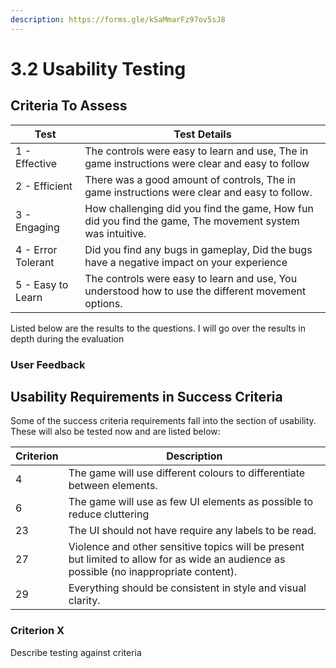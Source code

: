 ```yaml
---
description: https://forms.gle/kSaMmarFz97ov5sJ8
---
```


# 3.2 Usability Testing

## Criteria To Assess

| Test               | Test Details                                                                                             |
| ------------------ | -------------------------------------------------------------------------------------------------------- |
| 1 - Effective      | The controls were easy to learn and use, The in game instructions were clear and easy to follow          |
| 2 - Efficient      | There was a good amount of controls, The in game instructions were clear and easy to follow.             |
| 3 - Engaging       | How challenging did you find the game, How fun did you find the game, The movement system was intuitive. |
| 4 - Error Tolerant | Did you find any bugs in gameplay, Did the bugs have a negative impact on your experience                |
| 5 - Easy to Learn  | The controls were easy to learn and use, You understood how to use the different movement options.       |

Listed below are the results to the questions. I will go over the results in depth during the evaluation

### User Feedback

## Usability Requirements in Success Criteria

Some of the success criteria requirements fall into the section of usability. These will also be tested now and are listed below:

| Criterion | Description                                                                                                                              |
| --------- | ---------------------------------------------------------------------------------------------------------------------------------------- |
| 4         | The game will use different colours to differentiate between elements.                                                                   |
| 6         | The game will use as few UI elements as possible to reduce cluttering                                                                    |
| 23        | The UI should not have require any labels to be read.                                                                                    |
| 27        | Violence and other sensitive topics will be present but limited to allow for as wide an audience as possible (no inappropriate content). |
| 29        | Everything should be consistent in style and visual clarity.                                                                             |

### Criterion X

Describe testing against criteria
